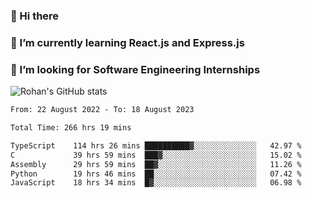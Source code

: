 ### 👋 Hi there 

<!--
**rohznmdev/rohznmdev** is a ✨ _special_ ✨ repository because its `README.md` (this file) appears on your GitHub profile.

Here are some ideas to get you started:

- 🔭 I’m currently working on ...
- 🌱 I’m currently learning Ruby and Ruby on Rails
- 👯 I’m looking to collaborate on ...
- 🤔 I’m looking for help with ...
- 💬 Ask me about ...
- 📫 How to reach me: ...
- 😄 Pronouns: ...
- ⚡ Fun fact: ...
-->
### 🌱 I’m currently learning React.js and Express.js
### 🤔 I’m looking for Software Engineering Internships
![Rohan's GitHub stats](https://github-readme-stats.vercel.app/api?username=rohznmdev&theme=dark&show_icons=true)

<!--START_SECTION:waka-->

```txt
From: 22 August 2022 - To: 18 August 2023

Total Time: 266 hrs 19 mins

TypeScript    114 hrs 26 mins ██████████▓░░░░░░░░░░░░░░   42.97 %
C             39 hrs 59 mins  ███▓░░░░░░░░░░░░░░░░░░░░░   15.02 %
Assembly      29 hrs 59 mins  ██▓░░░░░░░░░░░░░░░░░░░░░░   11.26 %
Python        19 hrs 46 mins  ██░░░░░░░░░░░░░░░░░░░░░░░   07.42 %
JavaScript    18 hrs 34 mins  █▓░░░░░░░░░░░░░░░░░░░░░░░   06.98 %
```

<!--END_SECTION:waka-->
